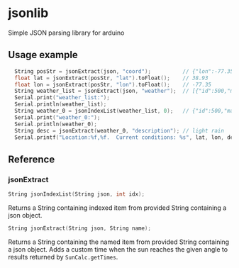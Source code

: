 jsonlib
=======
Simple JSON parsing library for arduino

## Usage example

```c++
  String posStr = jsonExtract(json, "coord");          // {"lon":-77.35,"lat":38.93}
  float lat = jsonExtract(posStr, "lat").toFloat();    // 38.93
  float lon = jsonExtract(posStr, "lon").toFloat();    // -77.35
  String weather_list = jsonExtract(json, "weather");  // [{"id":500,"main":"Rain","description":"light rain","icon":"10d"}]
  Serial.print("weather_list:");
  Serial.println(weather_list);
  String weather_0 = jsonIndexList(weather_list, 0);   // {"id":500,"main":"Rain","description":"light rain","icon":"10d"}
  Serial.print("weather_0:");
  Serial.println(weather_0);
  String desc = jsonExtract(weather_0, "description"); // light rain
  Serial.printf("Location:%f,%f.  Current conditions: %s", lat, lon, desc.c_str());
```

## Reference

### jsonExtract

```c++
String jsonIndexList(String json, int idx);
```

Returns a String containing indexed item from provided String containing a json object.

```c++
String jsonExtract(String json, String name);
```

Returns a String containing the named item from provided String containing a json object.
Adds a custom time when the sun reaches the given angle to results returned by `SunCalc.getTimes`.
